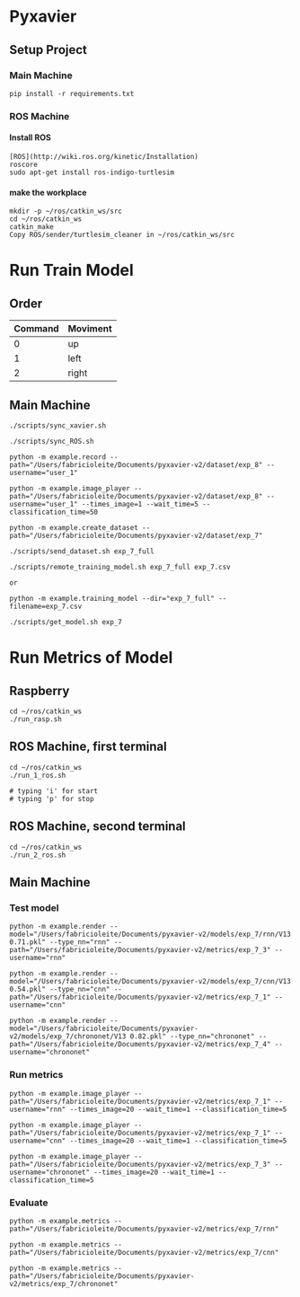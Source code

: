 # Pyxavier

## Setup Project

### Main Machine

    pip install -r requirements.txt

### ROS Machine

#### Install ROS

    [ROS](http://wiki.ros.org/kinetic/Installation)
    roscore
    sudo apt-get install ros-indigo-turtlesim

#### make the workplace

    mkdir -p ~/ros/catkin_ws/src    
    cd ~/ros/catkin_ws  
    catkin_make
    Copy ROS/sender/turtlesim_cleaner in ~/ros/catkin_ws/src

# Run Train Model

## Order

Command | Moviment
--- | --- 
0 | up
1 | left
2 | right

## Main Machine

    ./scripts/sync_xavier.sh

    ./scripts/sync_ROS.sh

    python -m example.record --path="/Users/fabricioleite/Documents/pyxavier-v2/dataset/exp_8" --username="user_1"

    python -m example.image_player --path="/Users/fabricioleite/Documents/pyxavier-v2/dataset/exp_8" --username="user_1" --times_image=1 --wait_time=5 --classification_time=50

    python -m example.create_dataset --path="/Users/fabricioleite/Documents/pyxavier-v2/dataset/exp_7"

    ./scripts/send_dataset.sh exp_7_full

    ./scripts/remote_training_model.sh exp_7_full exp_7.csv

    or    

    python -m example.training_model --dir="exp_7_full" --filename=exp_7.csv

    ./scripts/get_model.sh exp_7

# Run Metrics of Model

## Raspberry

    cd ~/ros/catkin_ws
    ./run_rasp.sh

## ROS Machine, first terminal

    cd ~/ros/catkin_ws
    ./run_1_ros.sh

    # typing 'i' for start
    # typing 'p' for stop

## ROS Machine, second terminal

    cd ~/ros/catkin_ws
    ./run_2_ros.sh

## Main Machine

### Test model

    python -m example.render --model="/Users/fabricioleite/Documents/pyxavier-v2/models/exp_7/rnn/V13 0.71.pkl" --type_nn="rnn" --path="/Users/fabricioleite/Documents/pyxavier-v2/metrics/exp_7_3" --username="rnn"

    python -m example.render --model="/Users/fabricioleite/Documents/pyxavier-v2/models/exp_7/cnn/V13 0.54.pkl" --type_nn="cnn" --path="/Users/fabricioleite/Documents/pyxavier-v2/metrics/exp_7_1" --username="cnn"

    python -m example.render --model="/Users/fabricioleite/Documents/pyxavier-v2/models/exp_7/chrononet/V13 0.82.pkl" --type_nn="chrononet" --path="/Users/fabricioleite/Documents/pyxavier-v2/metrics/exp_7_4" --username="chrononet"

### Run metrics

    python -m example.image_player --path="/Users/fabricioleite/Documents/pyxavier-v2/metrics/exp_7_1" --username="rnn" --times_image=20 --wait_time=1 --classification_time=5

    python -m example.image_player --path="/Users/fabricioleite/Documents/pyxavier-v2/metrics/exp_7_1" --username="cnn" --times_image=20 --wait_time=1 --classification_time=5

    python -m example.image_player --path="/Users/fabricioleite/Documents/pyxavier-v2/metrics/exp_7_3" --username="chrononet" --times_image=20 --wait_time=1 --classification_time=5

### Evaluate

    python -m example.metrics --path="/Users/fabricioleite/Documents/pyxavier-v2/metrics/exp_7/rnn"
    
    python -m example.metrics --path="/Users/fabricioleite/Documents/pyxavier-v2/metrics/exp_7/cnn"
    
    python -m example.metrics --path="/Users/fabricioleite/Documents/pyxavier-v2/metrics/exp_7/chrononet"
